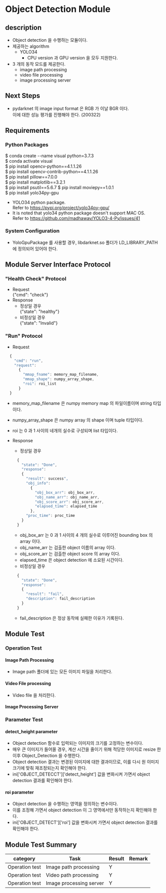 
# Object Detection Module

## description
* Object detection 을 수행하는 모듈이다.
* 제공하는 algorithm
  * YOLO34
    * CPU version 과 GPU version 을 모두 지원한다.
* 3 개의 동작 모드를 제공한다.
  * image path processing
  * video file processing
  * image processing server

## Next Steps
* pydarknet 의 image input format 은 RGB 가 이날 BGR 이다.   
  이에 대한 성능 평가를 진행해야 한다. (200322)

## Requirements
### Python Packages
  $ conda create --name visual python=3.7.3   
  $ conda activate visual   
  $ pip install opencv-python==4.1.1.26   
  $ pip install opencv-contrib-python==4.1.1.26   
  $ pip install pillow==7.0.0   
  $ pip install matplotlib==3.2.1   
  $ pip install psutil==5.6.7
  $ pip install moviepy==1.0.1    
  $ pip install yolo34py-gpu   
* YOLO34 python package.   
      Refer to https://pypi.org/project/yolo34py-gpu/   
* It is noted that yolo34 python package doesn't support MAC OS.   
      Refer to https://github.com/madhawav/YOLO3-4-Py/issues/41

### System Configuration
* YoloGpuPackage 를 사용할 경우,
  libdarknet.so 폴더가 LD_LIBRARY_PATH 에 정의되어 있어야 한다.

## Module Server Interface Protocol

### "**Health Check**" Protocol  
* Request   
  {"cmd": "check"}
* Response
  * 정상일 경우   
    {"state": "healthy"}
  * 비정상일 경우   
    {"state": "Invalid"}

### "**Run**" Protocol  
* Request
```javascript
  {     
    "cmd": "run",   
    "request":
      {
        "mmap_fname": memory_map_filename,   
        "mmap_shape": numpy_array_shape,   
        "roi": roi_list
      }
  }
```
  * memory_map_filename 은 numpy memory map 의 파일이름이며 string 타입이다.   
  * numpy_array_shape 은 numpy array 의 shape 이며 tuple 타입이다.
  * roi 는 0 과 1 사이의 네개의 실수로 구성되며 list 타입이다.

* Response
  * 정상일 경우
  ```javascript
    {
      "state": "Done",
      "response":
      {
        "result": success",
        "obj_info":
          {
            "obj_box_arr": obj_box_arr,
            "obj_name_arr": obj_name_arr,
            "obj_score_arr": obj_score_arr,
            "elapsed_time": elapsed_time
          },
        "proc_time": proc_time
      }
    }
  ```
    * obj_box_arr 는 0 과 1 사이의 4 개의 실수로 이루어진 bounding box 의 array 이다.
    * obj_name_arr 는 검출한 object 이름의 array 이다.
    * obj_score_arr 는 검출한 object score 의 array 이다.
    * elapsed_time 은 object detection 에 소요된 시간이다.
  * 비정상일 경우
  ```javascript
    {
      "state": "Done",
      "response":
      {
        "result": "fail",
        "description": fail_description
      }
    }
    ```
    * fail_description 은 정상 동작에 실패한 이유가 기록된다.

## Module Test

### Operation Test

#### Image Path Processing    
* Image path 폴더에 있는 모든 이미지 파일을 처리한다.

#### Video File processing
* Video file 을 처리한다.

#### Image Processing Server


### Parameter Test

#### detect_height parameter
* Object detection 함수로 입력되는 이미지의 크기를 고정하는 변수이다.
* 매우 큰 이미지가 들어올 경우, 계산 시간을 줄이기 위해 적당한 이미지로 resize 한 이후 Object_Detection 을 수행한다.
* Object detection 결과는 변경된 이미지에 대한 결과이므로, 이를 다시 원 이미지 크기에 맞춰 재조정되는지 확인해야 한다.
* ini['OBJECT_DETECCT']['detect_height'] 값을 변화시켜 가면서 object detection 결과를 확인해야 한다.

#### roi parameter
* Object detection 을 수행하는 영역을 정의하는 변수이다.
* 이를 조정해 가면서 object detection 이 그 영역에서만 동작하는지 확인해야 한다.
* ini['OBJECT_DETECT']['roi'] 값을 변화시켜 가면서 object detection 결과를 확인해야 한다.

## Module Test Summary
| category | Task | Result | Remark |
| -------- | -----| ----------- | ------ |
| Operation test | Image path processing   | Y |  |
| Operation test | Video path processing   | Y |  |
| Operation test | Image processing server | Y |  |
